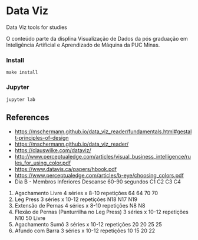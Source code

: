 # Data Viz

Data Viz tools for studies

O conteúdo parte da displina Visualização de Dados da pós graduação em  Inteligência Artificial e Aprendizado de Máquina da PUC Minas.

### Install

```
make install
```

### Jupyter

```
jupyter lab
```

## References

- https://mschermann.github.io/data_viz_reader/fundamentals.html#gestalt-principles-of-design
- https://mschermann.github.io/data_viz_reader/
- https://clauswilke.com/dataviz/
- http://www.perceptualedge.com/articles/visual_business_intelligence/rules_for_using_color.pdf
- https://www.datavis.ca/papers/hbook.pdf
- https://www.perceptualedge.com/articles/b-eye/choosing_colors.pdf
-  Dia B - Membros Inferiores             	 Descanse 60-90 segundos 	C1	C2	C3	C4
 1. Agachamento Livre                    	 4 séries x 8-10 repetições 	64	64	70	70
 2. Leg Press                            	 3 séries x 10-12 repetições 	N18	N17	N19	
 3. Extensão de Pernas                   	 4 séries x 8-10 repetições 	N8	N8		
 4. Flexão de Pernas (Panturrilha no Leg Press) 	 3 séries x 10-12 repetições 	N10		50	Livre
 5. Agachamento Sumô                     	 3 séries x 10-12 repetições 	20	20	25	25
 6. Afundo com Barra                     	 3 séries x 10-12 repetições	10	15	20	22

